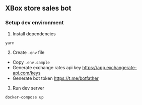 ## XBox store sales bot

### Setup dev environment

1. Install dependencies
```shell
yarn
```
2. Create `.env` file
- Copy `.env.sample`
- Generate exchange rates api key https://app.exchangerate-api.com/keys
- Generate bot token https://t.me/botfather
3. Run dev server
```shell
docker-compose up
```
